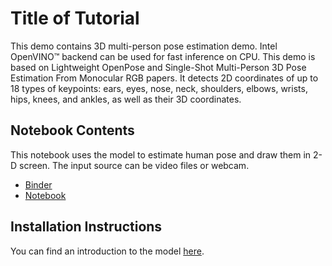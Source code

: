 # Title of Tutorial

This demo contains 3D multi-person pose estimation demo. Intel OpenVINO™ backend can be used for fast inference on CPU. This demo is based on Lightweight OpenPose and Single-Shot Multi-Person 3D Pose Estimation From Monocular RGB papers. It detects 2D coordinates of up to 18 types of keypoints: ears, eyes, nose, neck, shoulders, elbows, wrists, hips, knees, and ankles, as well as their 3D coordinates.

## Notebook Contents

This notebook uses the model to estimate human pose and draw them in 2-D screen. The input source can be video files or webcam.


* [Binder](https://mybinder.org/v2/gh/spencergotowork/openvino_notebooks/main)
* [Notebook](222-human-pose-estimation-3d.ipynb)

## Installation Instructions

You can find an introduction to the model [here](https://github.com/openvinotoolkit/open_model_zoo/tree/master/models/public/human-pose-estimation-3d-0001).